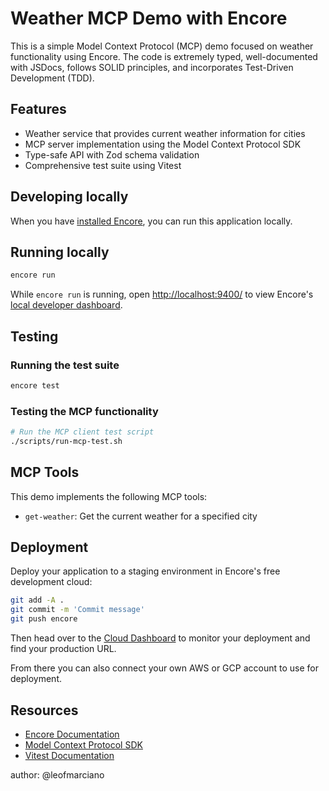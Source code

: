# Weather MCP Demo with Encore

This is a simple Model Context Protocol (MCP) demo focused on weather functionality using Encore. The code is extremely typed, well-documented with JSDocs, follows SOLID principles, and incorporates Test-Driven Development (TDD).

## Features

- Weather service that provides current weather information for cities
- MCP server implementation using the Model Context Protocol SDK
- Type-safe API with Zod schema validation
- Comprehensive test suite using Vitest

## Developing locally

When you have [installed Encore](https://encore.dev/docs/ts/install), you can run this application locally.

## Running locally
```bash
encore run
```

While `encore run` is running, open <http://localhost:9400/> to view Encore's [local developer dashboard](https://encore.dev/docs/ts/observability/dev-dash).

## Testing

### Running the test suite
```bash
encore test
```

### Testing the MCP functionality
```bash
# Run the MCP client test script
./scripts/run-mcp-test.sh
```

## MCP Tools

This demo implements the following MCP tools:

- `get-weather`: Get the current weather for a specified city

## Deployment

Deploy your application to a staging environment in Encore's free development cloud:

```bash
git add -A .
git commit -m 'Commit message'
git push encore
```

Then head over to the [Cloud Dashboard](https://app.encore.dev) to monitor your deployment and find your production URL.

From there you can also connect your own AWS or GCP account to use for deployment.

## Resources

- [Encore Documentation](https://encore.dev/docs/ts)
- [Model Context Protocol SDK](https://github.com/modelcontextprotocol/typescript-sdk)
- [Vitest Documentation](https://vitest.dev/)

author: @leofmarciano 
